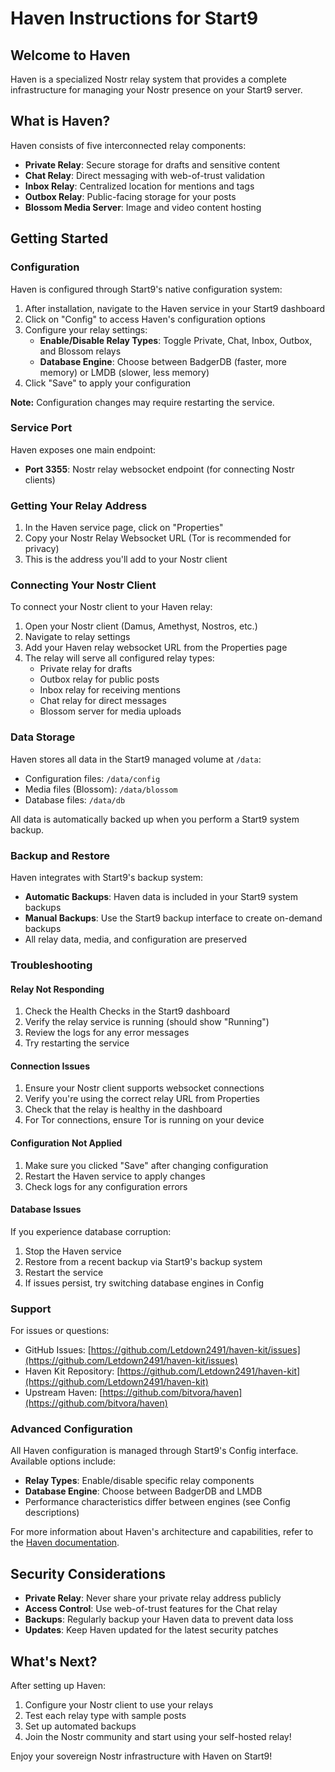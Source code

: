 # Haven Instructions for Start9

## Welcome to Haven

Haven is a specialized Nostr relay system that provides a complete infrastructure for managing your Nostr presence on your Start9 server.

## What is Haven?

Haven consists of five interconnected relay components:

- **Private Relay**: Secure storage for drafts and sensitive content
- **Chat Relay**: Direct messaging with web-of-trust validation
- **Inbox Relay**: Centralized location for mentions and tags
- **Outbox Relay**: Public-facing storage for your posts
- **Blossom Media Server**: Image and video content hosting

## Getting Started

### Configuration

Haven is configured through Start9's native configuration system:

1. After installation, navigate to the Haven service in your Start9 dashboard
2. Click on "Config" to access Haven's configuration options
3. Configure your relay settings:
   - **Enable/Disable Relay Types**: Toggle Private, Chat, Inbox, Outbox, and Blossom relays
   - **Database Engine**: Choose between BadgerDB (faster, more memory) or LMDB (slower, less memory)
4. Click "Save" to apply your configuration

**Note:** Configuration changes may require restarting the service.

### Service Port

Haven exposes one main endpoint:

- **Port 3355**: Nostr relay websocket endpoint (for connecting Nostr clients)

### Getting Your Relay Address

1. In the Haven service page, click on "Properties"
2. Copy your Nostr Relay Websocket URL (Tor is recommended for privacy)
3. This is the address you'll add to your Nostr client

### Connecting Your Nostr Client

To connect your Nostr client to your Haven relay:

1. Open your Nostr client (Damus, Amethyst, Nostros, etc.)
2. Navigate to relay settings
3. Add your Haven relay websocket URL from the Properties page
4. The relay will serve all configured relay types:
   - Private relay for drafts
   - Outbox relay for public posts
   - Inbox relay for receiving mentions
   - Chat relay for direct messages
   - Blossom server for media uploads

### Data Storage

Haven stores all data in the Start9 managed volume at `/data`:

- Configuration files: `/data/config`
- Media files (Blossom): `/data/blossom`
- Database files: `/data/db`

All data is automatically backed up when you perform a Start9 system backup.

### Backup and Restore

Haven integrates with Start9's backup system:

- **Automatic Backups**: Haven data is included in your Start9 system backups
- **Manual Backups**: Use the Start9 backup interface to create on-demand backups
- All relay data, media, and configuration are preserved

### Troubleshooting

#### Relay Not Responding

1. Check the Health Checks in the Start9 dashboard
2. Verify the relay service is running (should show "Running")
3. Review the logs for any error messages
4. Try restarting the service

#### Connection Issues

1. Ensure your Nostr client supports websocket connections
2. Verify you're using the correct relay URL from Properties
3. Check that the relay is healthy in the dashboard
4. For Tor connections, ensure Tor is running on your device

#### Configuration Not Applied

1. Make sure you clicked "Save" after changing configuration
2. Restart the Haven service to apply changes
3. Check logs for any configuration errors

#### Database Issues

If you experience database corruption:

1. Stop the Haven service
2. Restore from a recent backup via Start9's backup system
3. Restart the service
4. If issues persist, try switching database engines in Config

### Support

For issues or questions:

- GitHub Issues: [https://github.com/Letdown2491/haven-kit/issues](https://github.com/Letdown2491/haven-kit/issues)
- Haven Kit Repository: [https://github.com/Letdown2491/haven-kit](https://github.com/Letdown2491/haven-kit)
- Upstream Haven: [https://github.com/bitvora/haven](https://github.com/bitvora/haven)

### Advanced Configuration

All Haven configuration is managed through Start9's Config interface. Available options include:

- **Relay Types**: Enable/disable specific relay components
- **Database Engine**: Choose between BadgerDB and LMDB
- Performance characteristics differ between engines (see Config descriptions)

For more information about Haven's architecture and capabilities, refer to the [Haven documentation](https://github.com/bitvora/haven).

## Security Considerations

- **Private Relay**: Never share your private relay address publicly
- **Access Control**: Use web-of-trust features for the Chat relay
- **Backups**: Regularly backup your Haven data to prevent data loss
- **Updates**: Keep Haven updated for the latest security patches

## What's Next?

After setting up Haven:

1. Configure your Nostr client to use your relays
2. Test each relay type with sample posts
3. Set up automated backups
4. Join the Nostr community and start using your self-hosted relay!

Enjoy your sovereign Nostr infrastructure with Haven on Start9!
